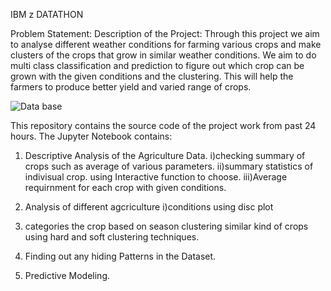 IBM z DATATHON



Problem Statement:
Description of the Project:
Through this project we aim to analyse different weather conditions for farming various crops and make clusters of the crops that grow in similar weather conditions. 
We aim to do multi class classification and prediction to figure out which crop can be grown with the given conditions and the clustering. This will help the farmers to produce better yield and varied range of crops.

![Data base](https://user-images.githubusercontent.com/64836894/134800378-bad8d826-eafc-47bc-9695-c057229d15ce.png)




This repository contains the source code of the project work from past 24 hours.
The Jupyter Notebook contains:
1. Descriptive Analysis of the Agriculture Data.
    i)checking summary of crops such as average of various parameters.
    ii)summary statistics of indivisual crop. using Interactive function to choose.
    iii)Average requirnment for each crop with given conditions.

2. Analysis of different agcriculture
    i)conditions using disc plot

3. categories the crop based on season clustering similar kind of crops
    using hard and soft clustering techniques.

4. Finding out any hiding Patterns in the Dataset.

5. Predictive Modeling.
